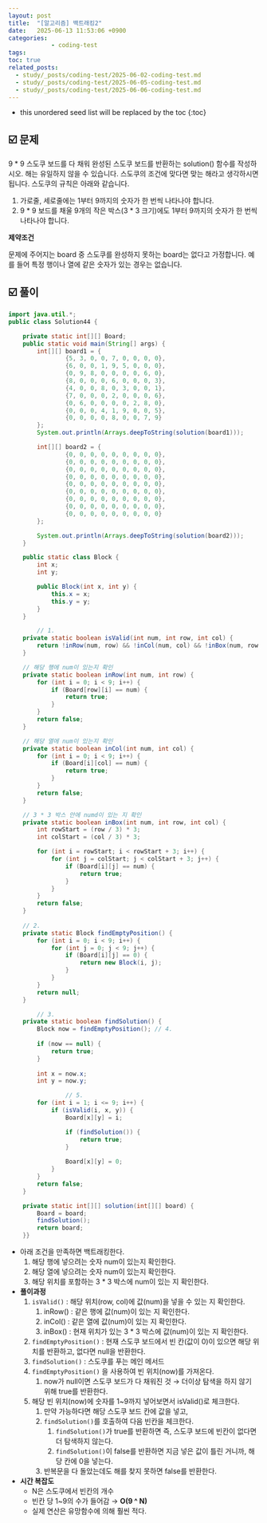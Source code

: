 ```yaml
---
layout: post
title:  "[알고리즘] 백트래킹2"
date:   2025-06-13 11:53:06 +0900
categories: 
            - coding-test
tags:        
toc: true
related_posts:
  - study/_posts/coding-test/2025-06-02-coding-test.md
  - study/_posts/coding-test/2025-06-05-coding-test.md
  - study/_posts/coding-test/2025-06-06-coding-test.md
---
```

* this unordered seed list will be replaced by the toc
{:toc}

## ☑️ 문제

9 * 9 스도쿠 보드를 다 채워 완성된 스도쿠 보드를 반환하는 solution() 함수를 작성하시오. 해는 유일하지 않을 수 있습니다. 스도쿠의 조건에 맞다면 맞는 해라고 생각하시면 됩니다. 스도쿠의 규칙은 아래와 같습니다.

1. 가로줄, 세로줄에는 1부터 9까지의 숫자가 한 번씩 나타나야 합니다.
2. 9 * 9 보드를 채울 9개의 작은 박스(3 * 3 크기)에도 1부터 9까지의 숫자가 한 번씩 나타나야 합니다.

**제약조건**

문제에 주어지는 board 중 스도쿠를 완성하지 못하는 board는 없다고 가정합니다. 예를 들어 특정 행이나 열에 같은 숫자가 있는 경우는 없습니다.

## ☑️ 풀이

```java
import java.util.*;
public class Solution44 {

    private static int[][] Board;
    public static void main(String[] args) {
        int[][] board1 = {
                {5, 3, 0, 0, 7, 0, 0, 0, 0},
                {6, 0, 0, 1, 9, 5, 0, 0, 0},
                {0, 9, 8, 0, 0, 0, 0, 6, 0},
                {8, 0, 0, 0, 6, 0, 0, 0, 3},
                {4, 0, 0, 8, 0, 3, 0, 0, 1},
                {7, 0, 0, 0, 2, 0, 0, 0, 6},
                {0, 6, 0, 0, 0, 0, 2, 8, 0},
                {0, 0, 0, 4, 1, 9, 0, 0, 5},
                {0, 0, 0, 0, 8, 0, 0, 7, 9}
        };
        System.out.println(Arrays.deepToString(solution(board1)));

        int[][] board2 = {
                {0, 0, 0, 0, 0, 0, 0, 0, 0},
                {0, 0, 0, 0, 0, 0, 0, 0, 0},
                {0, 0, 0, 0, 0, 0, 0, 0, 0},
                {0, 0, 0, 0, 0, 0, 0, 0, 0},
                {0, 0, 0, 0, 0, 0, 0, 0, 0},
                {0, 0, 0, 0, 0, 0, 0, 0, 0},
                {0, 0, 0, 0, 0, 0, 0, 0, 0},
                {0, 0, 0, 0, 0, 0, 0, 0, 0},
                {0, 0, 0, 0, 0, 0, 0, 0, 0}
        };

        System.out.println(Arrays.deepToString(solution(board2)));
    }

    public static class Block {
        int x;
        int y;

        public Block(int x, int y) {
            this.x = x;
            this.y = y;
        }
    }

		// 1. 
    private static boolean isValid(int num, int row, int col) {
        return !inRow(num, row) && !inCol(num, col) && !inBox(num, row, col);
    }

    // 해당 행에 num이 있는지 확인
    private static boolean inRow(int num, int row) {
        for (int i = 0; i < 9; i++) {
            if (Board[row][i] == num) {
                return true;
            }
        }
        return false;
    }

    // 해당 열에 num이 있는지 확인
    private static boolean inCol(int num, int col) {
        for (int i = 0; i < 9; i++) {
            if (Board[i][col] == num) {
                return true;
            }
        }
        return false;
    }

    // 3 * 3 박스 안에 numd이 있는 지 확인
    private static boolean inBox(int num, int row, int col) {
        int rowStart = (row / 3) * 3;
        int colStart = (col / 3) * 3;

        for (int i = rowStart; i < rowStart + 3; i++) {
            for (int j = colStart; j < colStart + 3; j++) {
                if (Board[i][j] == num) {
                    return true;
                }
            }
        }
        return false;
    }
    
    // 2.
    private static Block findEmptyPosition() {
        for (int i = 0; i < 9; i++) {
            for (int j = 0; j < 9; j++) {
                if (Board[i][j] == 0) {
                    return new Block(i, j);
                }
            }
        }
        return null;
    }

		// 3.
    private static boolean findSolution() {
        Block now = findEmptyPosition(); // 4.
				
        if (now == null) {
            return true;
        }
        
        int x = now.x;
        int y = now.y;

				// 5.
        for (int i = 1; i <= 9; i++) {
            if (isValid(i, x, y)) {
                Board[x][y] = i; 

                if (findSolution()) {
                    return true;
                }
							
                Board[x][y] = 0;
            }
        }
        return false;
    }

    private static int[][] solution(int[][] board) {
        Board = board;
        findSolution();
        return board;
    }}

```

- 아래 조건을 만족하면 백트래킹한다.
    1. 해당 행에 넣으려는 숫자 num이 있는지 확인한다.
    2. 해당 열에 넣으려는 숫자 num이 있는지 확인한다.
    3. 해당 위치를 포함하는 3 * 3 박스에 num이 있는 지 확인한다.
- **풀이과정**
    1. `isValid()` : 해당 위치(row, col)에 값(num)을 넣을 수 있는 지 확인한다. 
        1. inRow() : 같은 행에 값(num)이 있는 지 확인한다.
        2. inCol() : 같은 열에 값(num)이 있는 지 확인한다.
        3. inBox() : 현재 위치가 있는 3 * 3 박스에 값(num)이 있는 지 확인한다.
    2. `findEmptyPosition()`  : 현재 스도쿠 보드에서 빈 칸(값이 0)이 있으면 해당 위치를 반환하고, 없다면 null을 반환한다.
    3. `findSolution()` : 스도쿠를 푸는 메인 메서드
    4. `findEmptyPosition()` 을 사용하여 빈 위치(now)를 가져온다.
        1. now가 null이면 스도쿠 보드가 다 채워진 것 → 더이상 탐색을 하지 않기 위해 true를 반환한다.
    5. 해당 빈 위치(now)에 숫자를 1~9까지 넣어보면서 isValid()로 체크한다. 
        1. 만약 가능하다면 해당 스도쿠 보드 칸에 값을 넣고,
        2. `findSolution()`를 호출하여 다음 빈칸을 체크한다. 
            1. `findSolution()`가 true를 반환하면 즉, 스도쿠 보드에 빈칸이 없다면 더 탐색하지 않는다.
            2. `findSolution()`이 false를 반환하면 지금 넣은 값이 틀린 거니까, 해당 칸에 0을 넣는다.
        3. 반복문을 다 돌았는데도 해를 찾지 못하면 false를 반환한다. 
- **시간 복잡도**
    - N은 스도쿠에서 빈칸의 개수
    - 빈칸 당 1~9의 수가 들어감 → **O(9 ^ N)**
    - 실제 연산은 유망함수에 의해 훨씬 적다.